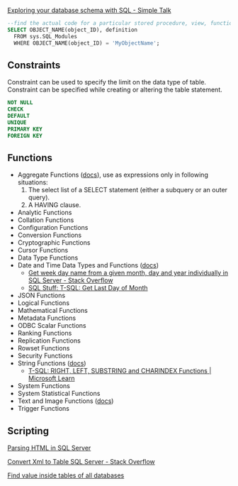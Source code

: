 
[Exploring your database schema with SQL - Simple Talk](https://www.red-gate.com/simple-talk/databases/sql-server/t-sql-programming-sql-server/exploring-your-database-schema-with-sql/)

```sql
--find the actual code for a particular stored procedure, view, function etc.
SELECT OBJECT_NAME(object_ID), definition
  FROM sys.SQL_Modules
  WHERE OBJECT_NAME(object_ID) = 'MyObjectName';


```


## Constraints
Constraint can be used to specify the limit on the data type of table. Constraint can be specified while creating or altering the table statement. 

```sql
NOT NULL
CHECK
DEFAULT
UNIQUE
PRIMARY KEY
FOREIGN KEY
```

## Functions

- Aggregate Functions ([docs](https://learn.microsoft.com/en-us/sql/t-sql/functions/aggregate-functions-transact-sql)), use as expressions only in following situations:
	1. The select list of a SELECT statement (either a subquery or an outer query).
	2. A HAVING clause.
- Analytic Functions
- Collation Functions
- Configuration Functions
- Conversion Functions
- Cryptographic Functions
- Cursor Functions
- Data Type Functions
- Date and Time Data Types and Functions ([docs](https://learn.microsoft.com/en-us/sql/t-sql/functions/date-and-time-data-types-and-functions-transact-sql?view=sql-server-ver16))
	- [Get week day name from a given month, day and year individually in SQL Server - Stack Overflow](https://stackoverflow.com/questions/20106871/get-week-day-name-from-a-given-month-day-and-year-individually-in-sql-server#20106955)
	- [SQL Stuff: T-SQL: Get Last Day of Month](https://richbrownesq-sqlserver.blogspot.com/2012/02/t-sql-get-last-day-of-month.html)
- JSON Functions
- Logical Functions
- Mathematical Functions
- Metadata Functions
- ODBC Scalar Functions
- Ranking Functions
- Replication Functions
- Rowset Functions
- Security Functions
- String Functions ([docs](https://learn.microsoft.com/en-us/sql/t-sql/functions/string-functions-transact-sql?view=sql-server-ver16&redirectedfrom=MSDN))
	- [T-SQL: RIGHT, LEFT, SUBSTRING and CHARINDEX Functions | Microsoft Learn](https://learn.microsoft.com/en-us/archive/technet-wiki/17948.t-sql-right-left-substring-and-charindex-functions)
- System Functions
- System Statistical Functions
- Text and Image Functions ([docs](https://learn.microsoft.com/en-us/sql/t-sql/functions/text-and-image-functions-textptr-transact-sql?view=sql-server-ver16))
- Trigger Functions

## Scripting

[Parsing HTML in SQL Server](https://bertwagner.com/posts/parsing-html-sql-server/)

[Convert Xml to Table SQL Server - Stack Overflow](https://stackoverflow.com/questions/3989395/convert-xml-to-table-sql-server)

[Find value inside tables of all databases](https://stackoverflow.com/questions/436351/find-a-value-anywhere-in-a-database)
